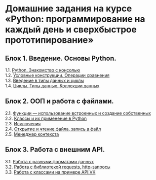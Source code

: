 # Домашние задания на курсе «Python: программирование на каждый день и сверхбыстрое прототипирование»

## Блок 1. Введение. Основы Python.
1.1. [Python. Знакомство с консолью](1.1.python.console/)  
1.2. [Условные конструкции. Операции сравнения](1.2.conditions/)  
1.3. [Введение в типы данных и циклы](1.3.introduce_datatypes/)  
1.4. [Циклы. Типы данных. Коллекции данных](1.4.cycles.datatypes/)

## Блок 2. ООП и работа с файлами.
2.1. [Функции — использование встроенных и создание собственных](2.1.functions/)  
2.2. [Классы и их применение в Python](2.2.classes/)  
2.3. [Исключения](2.3.exceptions/)  
2.4. [Открытие и чтение файла, запись в файл](2.4.files/)    
2.5. [Менеджер контекста](2.5.manager_context/)    

## Блок 3. Работа с внешним API.
3.1. [Работа с разными форматами данных](3.1.formats.json.xml/)  
3.2. [Работа с библиотекой requests, http-запросы](3.2.http.requests/)  
3.3. [Работа с классами на примере API VK](3.3.classes.vk/)
